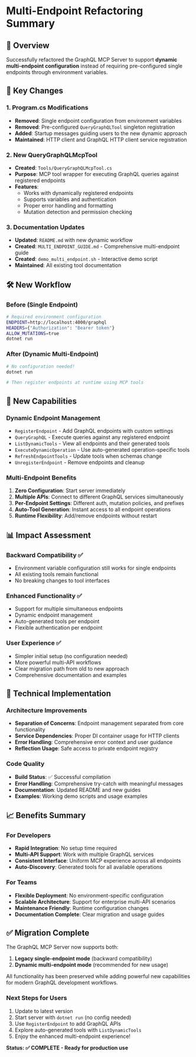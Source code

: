 # Multi-Endpoint Refactoring Summary

## 🎯 Overview

Successfully refactored the GraphQL MCP Server to support **dynamic multi-endpoint configuration** instead of requiring
pre-configured single endpoints through environment variables.

## 🔄 Key Changes

### **1. Program.cs Modifications**

- **Removed**: Single endpoint configuration from environment variables
- **Removed**: Pre-configured `QueryGraphQLTool` singleton registration
- **Added**: Startup messages guiding users to the new dynamic approach
- **Maintained**: HTTP client and GraphQL HTTP client service registration

### **2. New QueryGraphQLMcpTool**

- **Created**: `Tools/QueryGraphQLMcpTool.cs`
- **Purpose**: MCP tool wrapper for executing GraphQL queries against registered endpoints
- **Features**:
    - Works with dynamically registered endpoints
    - Supports variables and authentication
    - Proper error handling and formatting
    - Mutation detection and permission checking

### **3. Documentation Updates**

- **Updated**: `README.md` with new dynamic workflow
- **Created**: `MULTI_ENDPOINT_GUIDE.md` - Comprehensive multi-endpoint guide
- **Created**: `demo_multi_endpoint.sh` - Interactive demo script
- **Maintained**: All existing tool documentation

## 🛠️ New Workflow

### **Before (Single Endpoint)**

```bash
# Required environment configuration
ENDPOINT=http://localhost:4000/graphql
HEADERS={"Authorization": "Bearer token"}
ALLOW_MUTATIONS=true
dotnet run
```

### **After (Dynamic Multi-Endpoint)**

```bash
# No configuration needed!
dotnet run

# Then register endpoints at runtime using MCP tools
```

## 🚀 New Capabilities

### **Dynamic Endpoint Management**

- `RegisterEndpoint` - Add GraphQL endpoints with custom settings
- `QueryGraphQL` - Execute queries against any registered endpoint
- `ListDynamicTools` - View all endpoints and their generated tools
- `ExecuteDynamicOperation` - Use auto-generated operation-specific tools
- `RefreshEndpointTools` - Update tools when schemas change
- `UnregisterEndpoint` - Remove endpoints and cleanup

### **Multi-Endpoint Benefits**

1. **Zero Configuration**: Start server immediately
2. **Multiple APIs**: Connect to different GraphQL services simultaneously
3. **Per-Endpoint Settings**: Different auth, mutation policies, and prefixes
4. **Auto-Tool Generation**: Instant access to all endpoint operations
5. **Runtime Flexibility**: Add/remove endpoints without restart

## 📊 Impact Assessment

### **Backward Compatibility** ✅

- Environment variable configuration still works for single endpoints
- All existing tools remain functional
- No breaking changes to tool interfaces

### **Enhanced Functionality** ✅

- Support for multiple simultaneous endpoints
- Dynamic endpoint management
- Auto-generated tools per endpoint
- Flexible authentication per endpoint

### **User Experience** ✅

- Simpler initial setup (no configuration needed)
- More powerful multi-API workflows
- Clear migration path from old to new approach
- Comprehensive documentation and examples

## 🔧 Technical Implementation

### **Architecture Improvements**

- **Separation of Concerns**: Endpoint management separated from core functionality
- **Service Dependencies**: Proper DI container usage for HTTP clients
- **Error Handling**: Comprehensive error context and user guidance
- **Reflection Usage**: Safe access to private endpoint registry

### **Code Quality**

- **Build Status**: ✅ Successful compilation
- **Error Handling**: Comprehensive try-catch with meaningful messages
- **Documentation**: Updated README and new guides
- **Examples**: Working demo scripts and usage examples

## 📈 Benefits Summary

### **For Developers**

- **Rapid Integration**: No setup time required
- **Multi-API Support**: Work with multiple GraphQL services
- **Consistent Interface**: Uniform MCP experience across all endpoints
- **Auto-Discovery**: Generated tools for all available operations

### **For Teams**

- **Flexible Deployment**: No environment-specific configuration
- **Scalable Architecture**: Support for enterprise multi-API scenarios
- **Maintenance Friendly**: Runtime configuration changes
- **Documentation Complete**: Clear migration and usage guides

## ✅ Migration Complete

The GraphQL MCP Server now supports both:

1. **Legacy single-endpoint mode** (backward compatibility)
2. **Dynamic multi-endpoint mode** (recommended for new usage)

All functionality has been preserved while adding powerful new capabilities for modern GraphQL development workflows.

### **Next Steps for Users**

1. Update to latest version
2. Start server with `dotnet run` (no config needed)
3. Use `RegisterEndpoint` to add GraphQL APIs
4. Explore auto-generated tools with `ListDynamicTools`
5. Enjoy the enhanced multi-endpoint experience!

**Status: ✅ COMPLETE - Ready for production use**
